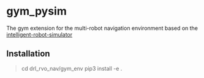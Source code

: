 # gym_pysim

The gym extension for the multi-robot navigation environment based on the [intelligent-robot-simulator](https://github.com/hanruihua/intelligent-robot-simulator)

## Installation

> cd drl_rvo_nav/gym_env
> pip3 install -e .















